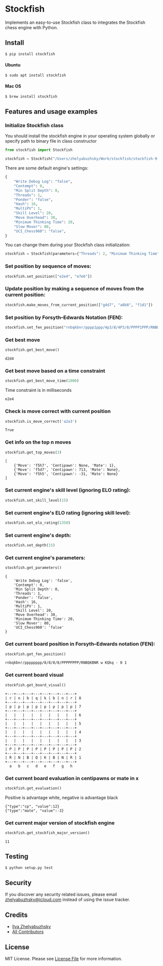 # Stockfish
Implements an easy-to-use Stockfish class to integrates the Stockfish chess engine with Python.

## Install
```bash
$ pip install stockfish
```

#### Ubuntu
```bash
$ sudo apt install stockfish
``` 

#### Mac OS
```bash
$ brew install stockfish
```

## Features and usage examples

### Initialize Stockfish class

You should install the stockfish engine in your operating system globally or specify path to binary file in class constructor

```python
from stockfish import Stockfish

stockfish = Stockfish("/Users/zhelyabuzhsky/Work/stockfish/stockfish-9-64")
```

There are some default engine's settings:
```python
{
    "Write Debug Log": "false",
    "Contempt": 0,
    "Min Split Depth": 0,
    "Threads": 1,
    "Ponder": "false",
    "Hash": 16,
    "MultiPV": 1,
    "Skill Level": 20,
    "Move Overhead": 30,
    "Minimum Thinking Time": 20,
    "Slow Mover": 80,
    "UCI_Chess960": "false",
}
```

You can change them during your Stockfish class initialization:
```python
stockfish = Stockfish(parameters={"Threads": 2, "Minimum Thinking Time": 30})
```

### Set position by sequence of moves:
```python
stockfish.set_position(["e2e4", "e7e6"])
```

### Update position by making a sequence of moves from the current position:
```python
stockfish.make_moves_from_current_position(["g4d7", "a8b8", "f1d1"])
```

### Set position by Forsyth–Edwards Notation (FEN):
```python
stockfish.set_fen_position("rnbqkbnr/pppp1ppp/4p3/8/4P3/8/PPPP1PPP/RNBQKBNR w KQkq - 0 2")
```

### Get best move
```python
stockfish.get_best_move()
```
```text
d2d4
```

### Get best move based on a time constraint
```python
stockfish.get_best_move_time(1000)
```
Time constraint is in milliseconds
```text
e2e4
```


### Check is move correct with current position
```python
stockfish.is_move_correct('a2a3')
```
```text
True
```

### Get info on the top n moves
```python
stockfish.get_top_moves(3)
```
```text
[
    {'Move': 'f5h7', 'Centipawn': None, 'Mate': 1},
    {'Move': 'f5d7', 'Centipawn': 713, 'Mate': None},
    {'Move': 'f5h5', 'Centipawn': -31, 'Mate': None}
]
```

### Set current engine's skill level (ignoring ELO rating):
```python
stockfish.set_skill_level(15)
```

### Set current engine's ELO rating (ignoring skill level):
```python
stockfish.set_elo_rating(1350)
```

### Set current engine's depth:
```python
stockfish.set_depth(15)
```

### Get current engine's parameters:
```python
stockfish.get_parameters()
```
```text
{
    'Write Debug Log': 'false',
    'Contempt': 0,
    'Min Split Depth': 0,
    'Threads': 1,
    'Ponder': 'false',
    'Hash': 16,
    'MultiPV': 1,
    'Skill Level': 20,
    'Move Overhead': 30,
    'Minimum Thinking Time': 20,
    'Slow Mover': 80,
    'UCI_Chess960': 'false'
}
```

### Get current board position in Forsyth–Edwards notation (FEN):
```python
stockfish.get_fen_position()
```
```text
rnbqkbnr/pppppppp/8/8/8/8/PPPPPPPP/RNBQKBNR w KQkq - 0 1
```

### Get current board visual
```python 
stockfish.get_board_visual()
```
```text
+---+---+---+---+---+---+---+---+
| r | n | b | q | k | b | n | r | 8
+---+---+---+---+---+---+---+---+
| p | p | p | p | p | p | p | p | 7
+---+---+---+---+---+---+---+---+
|   |   |   |   |   |   |   |   | 6
+---+---+---+---+---+---+---+---+
|   |   |   |   |   |   |   |   | 5
+---+---+---+---+---+---+---+---+
|   |   |   |   |   |   |   |   | 4
+---+---+---+---+---+---+---+---+
|   |   |   |   |   |   |   |   | 3
+---+---+---+---+---+---+---+---+
| P | P | P | P | P | P | P | P | 2
+---+---+---+---+---+---+---+---+
| R | N | B | Q | K | B | N | R | 1
+---+---+---+---+---+---+---+---+
  a   b   c   d   e   f   g   h
```

### Get current board evaluation in centipawns or mate in x
```python 
stockfish.get_evaluation()
```
Positive is advantage white, negative is advantage black
```text
{"type":"cp", "value":12}
{"type":"mate", "value":-3}
```

### Get current major version of stockfish engine
```python 
stockfish.get_stockfish_major_version()
```
```text
11
```

## Testing
```bash
$ python setup.py test
```

## Security
If you discover any security related issues, please email zhelyabuzhsky@icloud.com instead of using the issue tracker.

## Credits
- [Ilya Zhelyabuzhsky](https://github.com/zhelyabuzhsky)
- [All Contributors](../../contributors)

## License
MIT License. Please see [License File](LICENSE) for more information.
